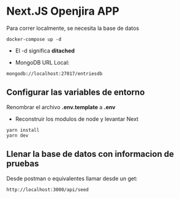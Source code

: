 # Next.JS Openjira APP
Para correr localmente, se necesita la base de datos
```
docker-compose up -d
```

* El -d significa __ditached__

* MongoDB URL Local:
```
mongodb://localhost:27017/entriesdb
```

## Configurar las variables de entorno
Renombrar el archivo __.env.template__ a __.env__

* Reconstruir los modulos de node y levantar Next
```
yarn install
yarn dev
```

## Llenar la base de datos con informacion de pruebas

Desde postman o equivalentes llamar desde un get:
```
http://localhost:3000/api/seed
```

